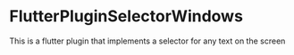 # FlutterPluginSelectorWindows
This is a flutter plugin that implements a selector for any text on the screen
